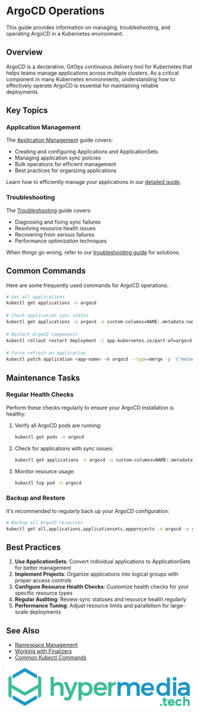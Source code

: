 # ArgoCD Operations

This guide provides information on managing, troubleshooting, and operating ArgoCD in a Kubernetes environment.

## Overview

ArgoCD is a declarative, GitOps continuous delivery tool for Kubernetes that helps teams manage applications across multiple clusters. As a critical component in many Kubernetes environments, understanding how to effectively operate ArgoCD is essential for maintaining reliable deployments.

## Key Topics

### Application Management

The [Application Management](./application-management.md) guide covers:

- Creating and configuring Applications and ApplicationSets
- Managing application sync policies
- Bulk operations for efficient management
- Best practices for organizing applications

Learn how to efficiently manage your applications in our [detailed guide](./application-management.md).

### Troubleshooting

The [Troubleshooting](./troubleshooting.md) guide covers:

- Diagnosing and fixing sync failures
- Resolving resource health issues
- Recovering from serious failures
- Performance optimization techniques

When things go wrong, refer to our [troubleshooting guide](./troubleshooting.md) for solutions.

## Common Commands

Here are some frequently used commands for ArgoCD operations:

```bash
# Get all applications
kubectl get applications -n argocd

# Check application sync status
kubectl get applications -n argocd -o custom-columns=NAME:.metadata.name,SYNC:.status.sync.status,HEALTH:.status.health.status

# Restart ArgoCD components
kubectl rollout restart deployment -l app.kubernetes.io/part-of=argocd -n argocd

# Force refresh an application
kubectl patch application <app-name> -n argocd --type=merge -p '{"metadata":{"annotations":{"argocd.argoproj.io/refresh":"hard"}}}'
```

## Maintenance Tasks

### Regular Health Checks

Perform these checks regularly to ensure your ArgoCD installation is healthy:

1. Verify all ArgoCD pods are running:
   ```bash
   kubectl get pods -n argocd
   ```

2. Check for applications with sync issues:
   ```bash
   kubectl get applications -n argocd -o custom-columns=NAME:.metadata.name,SYNC:.status.sync.status | grep -v Synced
   ```

3. Monitor resource usage:
   ```bash
   kubectl top pod -n argocd
   ```

### Backup and Restore

It's recommended to regularly back up your ArgoCD configuration:

```bash
# Backup all ArgoCD resources
kubectl get all,applications,applicationsets,appprojects -n argocd -o yaml > argocd-backup.yaml
```

## Best Practices

1. **Use ApplicationSets**: Convert individual applications to ApplicationSets for better management
2. **Implement Projects**: Organize applications into logical groups with proper access controls
3. **Configure Resource Health Checks**: Customize health checks for your specific resource types
4. **Regular Auditing**: Review sync statuses and resource health regularly
5. **Performance Tuning**: Adjust resource limits and parallelism for large-scale deployments

## See Also

- [Namespace Management](../namespace-management/index.md)
- [Working with Finalizers](../resource-management/finalizers.md)
- [Common Kubectl Commands](../reference/commands.md)

![hypermedia tech logo](../assets/images/hypermediatech-default.webp)